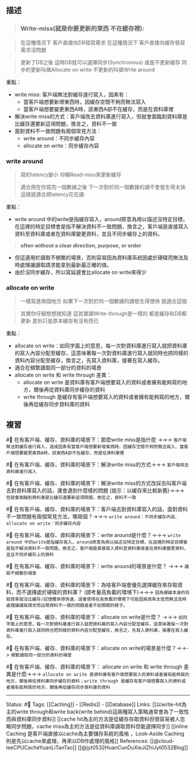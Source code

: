 ## 描述

> ### Write-miss(就是你要更新的東西 不在緩存裡):

> 在這種情況下 客戶直接向DB發寫需求 在這種情況下 客戶直接向緩存發寫需求沒問題

> 更新了DB之後 這時DB就可以選擇同步(Synchronous) 或是不更新緩存 同步的更新叫做Allocate on write 不更新的叫做Write around

重點：
- write miss: 客戶端無法對緩存進行寫入，因素有：
	- 當客戶端想要新增東西時，因緩存空間不夠而無法寫入 
	- 當客戶端想要變更東西A時，該東西A卻不在緩存，而是在資料庫裡
- 解決write miss的方式：客戶端改去資料庫進行寫入，但就會面臨到資料庫是比緩存還要新這項問題，換言之，資料不一致
- 面對資料不一致問題有兩個常見方法：
	- write around：不同步緩存內容
	- allocate on write：同步緩存內容
### write around

> 寫的latency變小 仰賴Read-miss來更新緩存
> 
> 適合用在你寫完一個數據之後 下一次對於同一個數據的讀不會發生得太快 這樣就適合把latency花在讀

重點：
- write around 中的write是指緩存寫入，around原意為用以描述沒特定目標，在這裡的特定目標會是指不解決資料不一致問題，換言之，客戶端是直接寫入資料至資料庫或者在資料庫變更資料，並且不同步緩存上的資料。
> **often without a clear direction, purpose, or order**
- 但這適用於讀取不頻繁的場景，否則容易因為資料庫系統因處於硬碟而無法及時處理讓讀取請求能拿到最新最正確的值。
- 由於沒同步緩存，所以寫延遲會比allocate on write來得少

### allocate on write
> 一樣寫進兩個地方 如果下一次對於同一個數據的讀發生得很快 就適合這個

> 其實你仔細想想就知道 這其實跟Write-through是一樣的 都是緩存和DB都更新 差別只是原本緩存有沒有而已

重點：
- allocate on write：如同字面上的意思，每一次對資料庫進行寫入就把資料庫的寫入內容分配至緩存，這意味著每一次對資料庫進行寫入就同時也把同樣的資料內容分配至緩存，換言之，先寫入資料庫，接著在寫入緩存。
- 適合在頻繁讀取同一部分的資料的場景
- allocate on write 和 write through 差異：
	- allocate on write 是資料庫有客戶端想要寫入的資料或者擁有能夠寫的地方，爾後再從資料庫同步緩存的資料
	- write through 是緩存有客戶端想要寫入的資料或者擁有能夠寫的地方，爾後再從緩存同步資料庫的資料

## 複習
#🧠 在有客戶端、緩存、資料庫的場景下：那麼write miss是指什麼 ->->-> `客戶端無法對緩存進行寫入，造成因素有當客戶端想要新增東西時，因緩存空間不夠而無法寫入、當客戶端想要變更東西A時，該東西A卻不在緩存，而是在資料庫裡`
<!--SR:!2022-06-06,5,248-->

#🧠 在有客戶端、緩存、資料庫的場景下：解決write miss的方式->->-> `客戶端改去資料庫進行寫入`
<!--SR:!2022-06-16,11,248-->


#🧠 在有客戶端、緩存、資料庫的場景下：解決write miss的方式改採去叫客戶端去對資料庫寫入的話，還會遇到什麼樣的問題 (提示：以緩存來比較新舊)->->-> `但就會面臨到資料庫是比緩存還要新這項問題，換言之，資料不一致`
<!--SR:!2022-06-13,9,228-->

#🧠 在有客戶端、緩存、資料庫的場景下：客戶端去對資料庫寫入的話，面對資料不一致問題有兩個常見方法，哪兩個？->->-> `write around：不同步緩存內容、allocate on write：同步緩存內容`
<!--SR:!2022-06-18,12,248-->

#🧠 在有客戶端、緩存、資料庫的場景下：write around是什麼？->->-> `write around 中的write是指緩存寫入，around原意為用以描述沒特定目標，在這裡的特定目標會是指不解決資料不一致問題，換言之，客戶端是直接寫入資料至資料庫或者在資料庫變更資料，並且不同步緩存上的資料`
<!--SR:!2022-06-13,9,230-->

#🧠 在有客戶端、緩存、資料庫的場景下：write around的場景是什麼？ ->->-> `讀取不頻繁的場景`
<!--SR:!2022-06-10,8,250-->

#🧠 在有客戶端、緩存、資料庫的場景下：為啥客戶端會優先選擇緩存來存取資料，而不選擇處於硬碟的資料庫？ (請考量高負載的環境下)->->-> `因為硬碟本身的存取效率就沒比緩存/記憶體來得快速，這會使得在高負載的環境下可能因爲效率太低而無法及時處理讓讀寫請求而出現資料不一致的問題或者不如預期的樣子。`
<!--SR:!2022-06-10,5,226-->



#🧠 在有客戶端、緩存、資料庫的場景下：allocate on write是什麼？ ->->-> `如同字面上的意思，每一次對資料庫進行寫入就把資料庫的寫入內容分配至緩存，這意味著每一次對資料庫進行寫入就同時也把同樣的資料內容分配至緩存，換言之，先寫入資料庫，接著在寫入緩存。`
<!--SR:!2022-06-09,7,250-->

#🧠 在有客戶端、緩存、資料庫的場景下：allocate on write的場景是什麼？->->-> `頻繁讀取同一部分的資料的場景`
<!--SR:!2022-06-13,9,228-->

#🧠  在有客戶端、緩存、資料庫的場景下： allocate on write 和 write through 差異是什麼->->-> `allocate on write 是資料庫有客戶端想要寫入的資料或者擁有能夠寫的地方，爾後再從資料庫同步緩存的資料；write through 是緩存有客戶端想要寫入的資料或者擁有能夠寫的地方，爾後再從緩存同步資料庫的資料`
<!--SR:!2022-06-17,12,248-->

---
Status: #🌱 
Tags:
[[Caching]] - [[Redis]] - [[Database]]
Links:
[[以write-hit為主的write through和write back(write behind)這兩種寫入策略通常會為了一致性而與資料庫同步資料]]
[[cache hit為主的方法是從緩存存取資料但很容易被人忽略同步問題，cache miss為主的方法是從資料庫讀取資料但能選擇同步]]
[[inline Caching 是客戶端直接以cache為主要儲存系統的風格 ，Look-Aside Caching 則是先以cache來處理，再來以DB作處理的風格]]
References:
[[@cloud-leeCPUCacheYuanLiTanTao]]
[[@jyt0532HuanCunDuXieJiZhiJyt0532Blog]]
